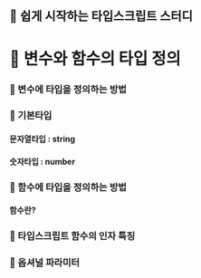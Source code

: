  
## 📘 쉽게 시작하는 타입스크립트 스터디

# 🚀 변수와 함수의 타입 정의

### 📌 변수에 타입을 정의하는 방법


### 📌 기본타입
#### 문자열타입 : string

#### 숫자타입 : number



### 📌 함수에 타입을 정의하는 방법

#### 함수란?


### 📌 타입스크립트 함수의 인자 특징 



### 📌 옵셔널 파라미터



